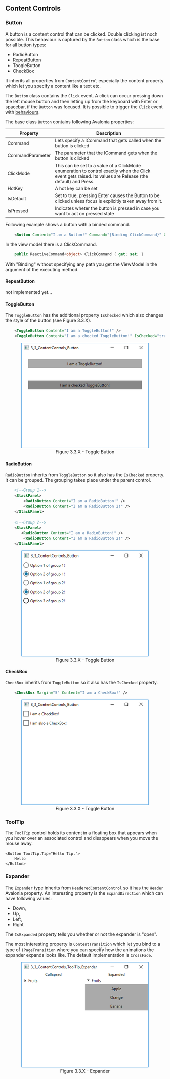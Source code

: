 ## Content Controls

### Button

A button is a content control that can be clicked. Double clicking ist noch possible. 
This behaviour is captured by the `Button` class which is the base for all button types:
* RadioButton
* RepeatButton
* ToogleButton
* CheckBox

It inherits all properties from `ContentControl` especially the content property which
let you specify a content like a text etc.

The `Button` class contains the `Click` event. A click can occur pressing down the left mouse button
and then letting up from the keyboard with Enter or spacebar, if the `Button` was focused.
It is possible to trigger the `Click` event with [behaviours](../Chapter-4/4_3_Behaviours.md).

The base class `Button` contains following Avalonia properties:

|       Property       |      Description     |
|----------------------|----------------------|
|Command               |Lets specify a ICommand that gets called when the button is clicked
|CommandParameter      |The parameter that the ICommand gets when the button is clicked
|ClickMode             |This can be set to a value of a ClickMode enumeration to control exactly when the Click event gets raised. Its values are Release (the default) and Press.
|HotKey                |A hot key can be set
|IsDefault             |Set to true, pressing Enter causes the Button to be clicked unless focus is explicitly taken away from it.
|IsPressed             |Indicates wheter the button is pressed in case you want to act on pressed state

Following example shows a button with a binded command.

```XML
    <Button Content="I am a Button!" Command="{Binding ClickCommand}" CommandParameter={Binding} />
```

In the view model there is a ClickCommand.

```C#
    public ReactiveCommand<object> ClickCommand { get; set; }
```

With "Binding" without specifying any path you get the ViewModel in the argument of the executing method.

#### RepeatButton

not implemented yet...

#### ToggleButton

The `ToggleButton` has the additional property `IsChecked` which also changes the style of
the button (see Figure 3.3.X).

```XML
    <ToggleButton Content="I am a ToggleButton!" />
    <ToggleButton Content="I am a checked ToggleButton!" IsChecked="true" />
```

<center><img src="./images/toggle-button.png" alt="Figure 3.3.X - Toggle Button"></center>
<center>Figure 3.3.X - Toggle Button</center>

#### RadioButton

`RadioButton` inherits from `ToggleButton` so it also has the `IsChecked` property.
It can be grouped. The grouping takes place under the parent control.

```XML
    <!--Group 1-->
    <StackPanel>
        <RadioButton Content="I am a RadioButton!" />
        <RadioButton Content="I am a RadioButton 2!" />
    </StackPanel>

    <!--Group 2-->
    <StackPanel>
       <RadioButton Content="I am a RadioButton!" />
        <RadioButton Content="I am a RadioButton 2!" />
    </StackPanel>
```

<center><img src="./images/radio-button.png" alt="Figure 3.3.X - Toggle Button"></center>
<center>Figure 3.3.X - Toggle Button</center>

#### CheckBox

`CheckBox` inherits from `ToggleButton`  so it also has the `IsChecked` property.

```XML
    <CheckBox Margin="5" Content="I am a CheckBox!" />
```

<center><img src="./images/checkbox-button.png" alt="Figure 3.3.X - Toggle Button"></center>
<center>Figure 3.3.X - Toggle Button</center>

### ToolTip

The `ToolTip` control holds its content in a floating box that appears when you hover over
an associated control and disappears when you move the mouse away.

    <Button ToolTip.Tip="Hello Tip.">
        Hello
    </Button>

### Expander

The `Expander` type inherits from `HeaderedContentControl` so it has the `Header` Avalonia property.
An interesting property is the `ExpandDirection` which can have following values:
- Down, 
- Up, 
- Left, 
- Right

The `IsExpanded` property tells you whether or not the expander is "open".

The most interesting property is `ContentTransition` which let you bind to a type of `IPageTransition` 
where you can specify how the animations the expander expands looks like. The default implementation is `CrossFade`.

<center><img src="./images/expander.png" alt="Figure 3.3.X - Toggle Button"></center>
<center>Figure 3.3.X - Expander</center>